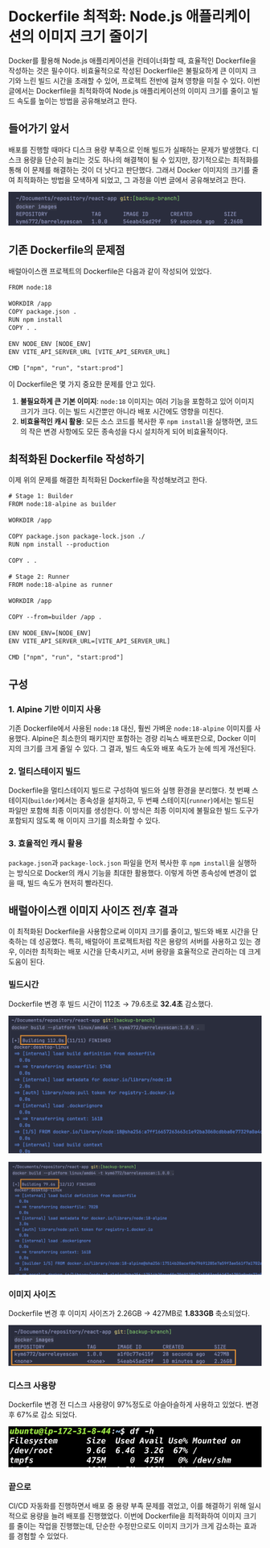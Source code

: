 # Dockerfile 최적화: Node.js 애플리케이션의 이미지 크기 줄이기

Docker를 활용해 Node.js 애플리케이션을 컨테이너화할 때, 효율적인 Dockerfile을 작성하는 것은 필수이다. 비효율적으로 작성된 Dockerfile은 불필요하게 큰 이미지 크기와 느린 빌드 시간을 초래할 수 있어, 프로젝트 전반에 걸쳐 영향을 미칠 수 있다. 이번 글에서는 Dockerfile을 최적화하여 Node.js 애플리케이션의 이미지 크기를 줄이고 빌드 속도를 높이는 방법을 공유해보려고 한다.

## 들어가기 앞서

배포를 진행할 때마다 디스크 용량 부족으로 인해 빌드가 실패하는 문제가 발생했다. 디스크 용량을 단순히 늘리는 것도 하나의 해결책이 될 수 있지만, 장기적으로는 최적화를 통해 이 문제를 해결하는 것이 더 낫다고 판단했다. 그래서 Docker 이미지의 크기를 줄여 최적화하는 방법을 모색하게 되었고, 그 과정을 이번 글에서 공유해보려고 한다.

![최적화전.png](0.png)

## 기존 Dockerfile의 문제점

배럴아이스캔 프로젝트의 Dockerfile은 다음과 같이 작성되어 있었다.

```
FROM node:18

WORKDIR /app
COPY package.json .
RUN npm install
COPY . .

ENV NODE_ENV [NODE_ENV]
ENV VITE_API_SERVER_URL [VITE_API_SERVER_URL]

CMD ["npm", "run", "start:prod"]

```

이 Dockerfile은 몇 가지 중요한 문제를 안고 있다.

1. **불필요하게 큰 기본 이미지**: `node:18` 이미지는 여러 기능을 포함하고 있어 이미지 크기가 크다. 이는 빌드 시간뿐만 아니라 배포 시간에도 영향을 미친다.
2. **비효율적인 캐시 활용**: 모든 소스 코드를 복사한 후 `npm install`을 실행하면, 코드의 작은 변경 사항에도 모든 종속성을 다시 설치하게 되어 비효율적이다.

## 최적화된 Dockerfile 작성하기

이제 위의 문제를 해결한 최적화된 Dockerfile을 작성해보려고 한다.

```
# Stage 1: Builder
FROM node:18-alpine as builder

WORKDIR /app

COPY package.json package-lock.json ./
RUN npm install --production

COPY . .

# Stage 2: Runner
FROM node:18-alpine as runner

WORKDIR /app

COPY --from=builder /app .

ENV NODE_ENV=[NODE_ENV]
ENV VITE_API_SERVER_URL=[VITE_API_SERVER_URL]

CMD ["npm", "run", "start:prod"]

```

## 구성

### 1. Alpine 기반 이미지 사용

기존 Dockerfile에서 사용된 `node:18` 대신, 훨씬 가벼운 `node:18-alpine` 이미지를 사용했다. Alpine은 최소한의 패키지만 포함하는 경량 리눅스 배포판으로, Docker 이미지의 크기를 크게 줄일 수 있다. 그 결과, 빌드 속도와 배포 속도가 눈에 띄게 개선된다.

### 2. 멀티스테이지 빌드

Dockerfile을 멀티스테이지 빌드로 구성하여 빌드와 실행 환경을 분리했다. 첫 번째 스테이지(`builder`)에서는 종속성을 설치하고, 두 번째 스테이지(`runner`)에서는 빌드된 파일만 포함해 최종 이미지를 생성한다. 이 방식은 최종 이미지에 불필요한 빌드 도구가 포함되지 않도록 해 이미지 크기를 최소화할 수 있다.

### 3. 효율적인 캐시 활용

`package.json`과 `package-lock.json` 파일을 먼저 복사한 후 `npm install`을 실행하는 방식으로 Docker의 캐시 기능을 최대한 활용했다. 이렇게 하면 종속성에 변경이 없을 때, 빌드 속도가 현저히 빨라진다.

## 배럴아이스캔 이미지 사이즈 전/후 결과

이 최적화된 Dockerfile을 사용함으로써 이미지 크기를 줄이고, 빌드와 배포 시간을 단축하는 데 성공했다. 특히, 배럴아이 프로젝트처럼 작은 용량의 서버를 사용하고 있는 경우, 이러한 최적화는 배포 시간을 단축시키고, 서버 용량을 효율적으로 관리하는 데 크게 도움이 된다.

### 빌드시간

Dockerfile 변경 후 빌드 시간이 112초 → 79.6초로 **32.4초** 감소했다.

![최적화전배포시간.png](1.png)

![최적화후배포시간.png](2.png)

### 이미지 사이즈

Dockerfile 변경 후 이미지 사이즈가 2.26GB → 427MB로 **1.833GB** 축소되었다.

![비교.png](3.png)

### 디스크 사용량

Dockerfile 변경 전 디스크 사용량이 97%정도로 아슬아슬하게 사용하고 있었다. 변경 후 67%로 감소 되었다.

![이미지최적화후2.png](4.png)

### 끝으로

CI/CD 자동화를 진행하면서 배포 중 용량 부족 문제를 겪었고, 이를 해결하기 위해 일시적으로 용량을 늘려 배포를 진행했었다. 이번에 Dockerfile을 최적화하여 이미지 크기를 줄이는 작업을 진행했는데, 단순한 수정만으로도 이미지 크기가 크게 감소하는 효과를 경험할 수 있었다.
